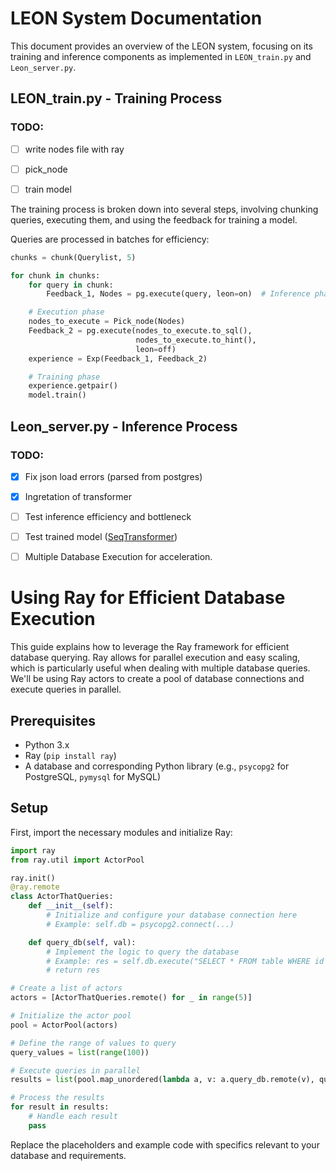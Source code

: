 # LEON System Documentation

This document provides an overview of the LEON system, focusing on its training and inference components as implemented in `LEON_train.py` and `Leon_server.py`.

## LEON_train.py - Training Process
### TODO:
- [ ] write nodes file with ray
- [ ] pick_node
- [ ] train model


The training process is broken down into several steps, involving chunking queries, executing them, and using the feedback for training a model.


Queries are processed in batches for efficiency:

```python
chunks = chunk(Querylist, 5)

for chunk in chunks:
    for query in chunk:
        Feedback_1, Nodes = pg.execute(query, leon=on)  # Inference phase

    # Execution phase
    nodes_to_execute = Pick_node(Nodes)
    Feedback_2 = pg.execute(nodes_to_execute.to_sql(),
                            nodes_to_execute.to_hint(), 
                            leon=off) 
    experience = Exp(Feedback_1, Feedback_2)

    # Training phase
    experience.getpair()
    model.train()
```

## Leon_server.py - Inference Process
### TODO:
- [x] Fix json load errors (parsed from postgres)
- [x] Ingretation of transformer
- [ ] Test inference efficiency and bottleneck
- [ ] Test trained model ([SeqTransformer](https://github.com/liang-zibo/DACE))
- [ ] Multiple Database Execution for acceleration.


# Using Ray for Efficient Database Execution

This guide explains how to leverage the Ray framework for efficient database querying. Ray allows for parallel execution and easy scaling, which is particularly useful when dealing with multiple database queries. We'll be using Ray actors to create a pool of database connections and execute queries in parallel.

## Prerequisites

- Python 3.x
- Ray (`pip install ray`)
- A database and corresponding Python library (e.g., `psycopg2` for PostgreSQL, `pymysql` for MySQL)

## Setup

First, import the necessary modules and initialize Ray:

```python
import ray
from ray.util import ActorPool

ray.init()
@ray.remote
class ActorThatQueries:
    def __init__(self):
        # Initialize and configure your database connection here
        # Example: self.db = psycopg2.connect(...)

    def query_db(self, val):
        # Implement the logic to query the database
        # Example: res = self.db.execute("SELECT * FROM table WHERE id = %s", (val,))
        # return res

# Create a list of actors
actors = [ActorThatQueries.remote() for _ in range(5)]

# Initialize the actor pool
pool = ActorPool(actors)

# Define the range of values to query
query_values = list(range(100))

# Execute queries in parallel
results = list(pool.map_unordered(lambda a, v: a.query_db.remote(v), query_values))

# Process the results
for result in results:
    # Handle each result
    pass
```


Replace the placeholders and example code with specifics relevant to your database and requirements.


